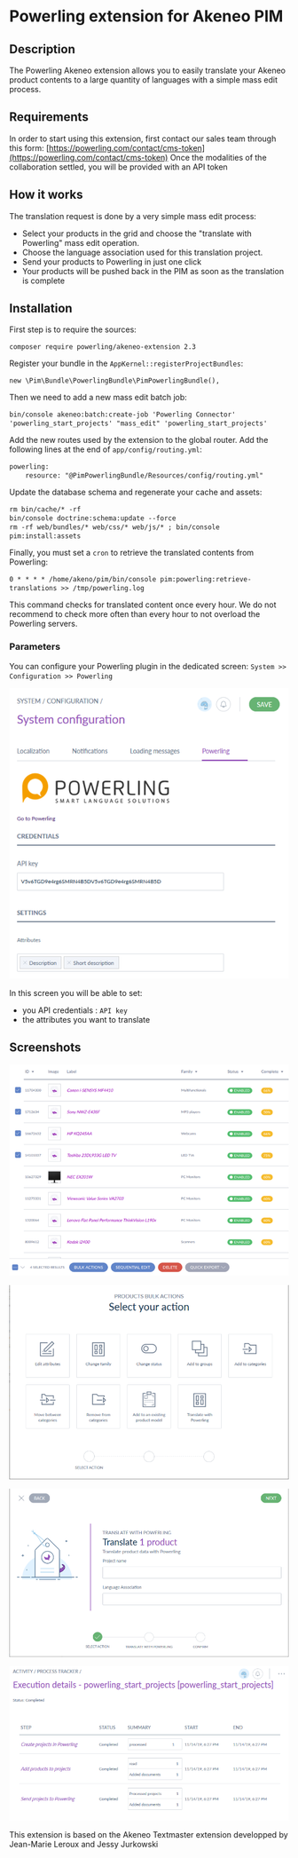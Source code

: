 # Powerling extension for Akeneo PIM

## Description

The Powerling Akeneo extension allows you to easily translate your Akeneo product contents to a large quantity of languages with a simple mass edit process.

## Requirements

In order to start using this extension, first contact our sales team through this form: [https://powerling.com/contact/cms-token](https://powerling.com/contact/cms-token)
Once the modalities of the collaboration settled, you will be provided with an API token

## How it works

The translation request is done by a very simple mass edit process:

- Select your products in the grid and choose the "translate with Powerling" mass edit operation.
- Choose the language association used for this translation project.
- Send your products to Powerling in just one click
- Your products will be pushed back in the PIM as soon as the translation is complete

## Installation

First step is to require the sources:
```
composer require powerling/akeneo-extension 2.3
```

Register your bundle in the `AppKernel::registerProjectBundles`:

```
new \Pim\Bundle\PowerlingBundle\PimPowerlingBundle(),
```

Then we need to add a new mass edit batch job:

```
bin/console akeneo:batch:create-job 'Powerling Connector' 'powerling_start_projects' "mass_edit" 'powerling_start_projects'
```

Add the new routes used by the extension to the global router. Add the following lines at the end of `app/config/routing.yml`:

```
powerling:
    resource: "@PimPowerlingBundle/Resources/config/routing.yml"
```

Update the database schema and regenerate your cache and assets:

```
rm bin/cache/* -rf
bin/console doctrine:schema:update --force
rm -rf web/bundles/* web/css/* web/js/* ; bin/console pim:install:assets
```

Finally, you must set a `cron` to retrieve the translated contents from Powerling:
```
0 * * * * /home/akeno/pim/bin/console pim:powerling:retrieve-translations >> /tmp/powerling.log
```

This command checks for translated content once every hour. We do not recommend to check more often than every hour to not overload the Powerling servers.

### Parameters

You can configure your Powerling plugin in the dedicated screen: `System >> Configuration >> Powerling`

![configuration screen](doc/img/configuration-01.png)

In this screen you will be able to set:

- you API credentials : `API key`
- the attributes you want to translate

## Screenshots

![Select products](doc/img/01-select-products.png)

![Select Powerling action](doc/img/02-select-action.png)

![Configure the project](doc/img/03-configure-project.png)

![Execution details](doc/img/04-execution-details.png)

This extension is based on the Akeneo Textmaster extension developped by Jean-Marie Leroux and Jessy Jurkowski
